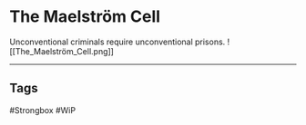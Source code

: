 # The Maelström Cell
Unconventional criminals require unconventional prisons.
![[The_Maelström_Cell.png]]

---
## Tags
#Strongbox
#WiP